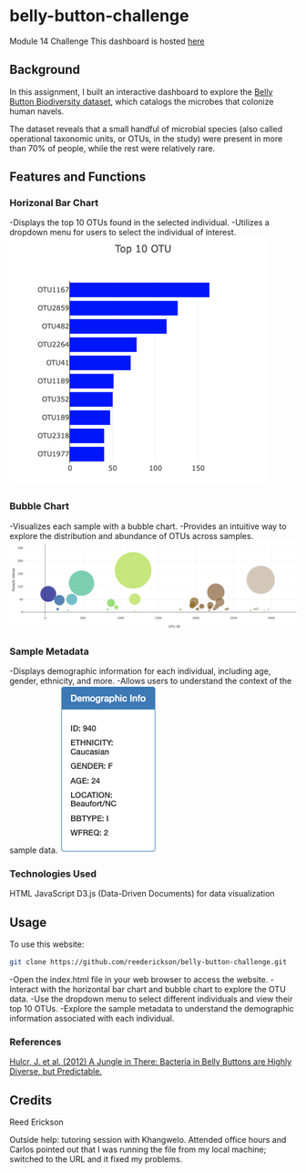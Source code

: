 # belly-button-challenge
Module 14 Challenge
This dashboard is hosted [here](https://github.com/reederickson/belly-button-challenge.git)
## Background
In this assignment, I built an interactive dashboard to explore the [Belly Button Biodiversity dataset](http://robdunnlab.com/projects/belly-button-biodiversity/), which catalogs the microbes that colonize human navels.

The dataset reveals that a small handful of microbial species (also called operational taxonomic units, or OTUs, in the study) were present in more than 70% of people, while the rest were relatively rare.

## Features and Functions
### Horizonal Bar Chart
-Displays the top 10 OTUs found in the selected individual.
-Utilizes a dropdown menu for users to select the individual of interest.
![Bar Chart](/images/bar_chart.png)

### Bubble Chart
-Visualizes each sample with a bubble chart.
-Provides an intuitive way to explore the distribution and abundance of OTUs across samples.
![Bubble Chart](/images/bubble_chart.png)

### Sample Metadata 
-Displays demographic information for each individual, including age, gender, ethnicity, and more.
-Allows users to understand the context of the sample data.
![Sample Metadata](/images/sample_metadata.png)

### Technologies Used
HTML
JavaScript
D3.js (Data-Driven Documents) for data visualization

## Usage
To use this website:
```bash
git clone https://github.com/reederickson/belly-button-challenge.git
```
-Open the index.html file in your web browser to access the website.
-Interact with the horizontal bar chart and bubble chart to explore the OTU data.
-Use the dropdown menu to select different individuals and view their top 10 OTUs.
-Explore the sample metadata to understand the demographic information associated with each individual.


### References

[Hulcr, J. et al. (2012) A Jungle in There: Bacteria in Belly Buttons are Highly Diverse, but Predictable.]( http://robdunnlab.com/projects/belly-button-biodiversity/results-and-data/)

## Credits
Reed Erickson

Outside help: tutoring session with Khangwelo.
Attended office hours and Carlos pointed out that I was running the file from my local machine; switched to the URL and it fixed my problems.